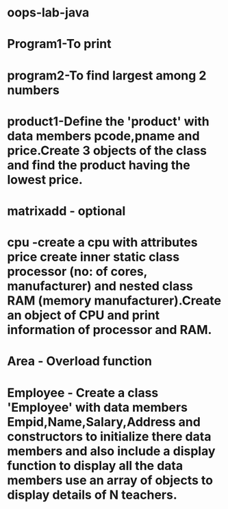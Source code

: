 # oops-lab-java
# Program1-To print     
# program2-To find largest among 2 numbers
# product1-Define the 'product' with data members pcode,pname and price.Create 3 objects of the class and find the product having the lowest price.
# matrixadd - optional 
# cpu -create a cpu with attributes price create inner static class processor (no: of cores, manufacturer) and nested class RAM (memory manufacturer).Create an object of CPU and print information of processor and RAM.
# Area - Overload function
# Employee - Create a class 'Employee' with data members Empid,Name,Salary,Address and constructors to initialize there data members and also include a display function to display all the data members use an array of objects to display details of N teachers.
